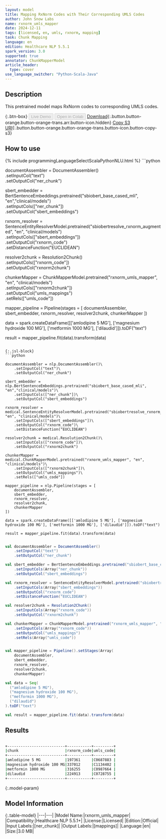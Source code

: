 ```yaml
---
layout: model
title: Mapping RxNorm Codes with Their Corresponding UMLS Codes
author: John Snow Labs
name: rxnorm_umls_mapper
date: 2024-12-11
tags: [licensed, en, umls, rxnorm, mapping]
task: Chunk Mapping
language: en
edition: Healthcare NLP 5.5.1
spark_version: 3.0
supported: true
annotator: ChunkMapperModel
article_header:
  type: cover
use_language_switcher: "Python-Scala-Java"
---
```


## Description

This pretrained model maps RxNorm codes to corresponding UMLS codes.

{:.btn-box}
<button class="button button-orange" disabled>Live Demo</button>
<button class="button button-orange" disabled>Open in Colab</button>
[Download](https://s3.amazonaws.com/auxdata.johnsnowlabs.com/clinical/models/rxnorm_umls_mapper_en_5.5.1_3.0_1733921579821.zip){:.button.button-orange.button-orange-trans.arr.button-icon.hidden}
[Copy S3 URI](s3://auxdata.johnsnowlabs.com/clinical/models/rxnorm_umls_mapper_en_5.5.1_3.0_1733921579821.zip){:.button.button-orange.button-orange-trans.button-icon.button-copy-s3}

## How to use



<div class="tabs-box" markdown="1">
{% include programmingLanguageSelectScalaPythonNLU.html %}
```python

documentAssembler = DocumentAssembler()\
    .setInputCol("text")\
    .setOutputCol("ner_chunk")

sbert_embedder = BertSentenceEmbeddings.pretrained("sbiobert_base_cased_mli", "en","clinical/models")\
    .setInputCols(["ner_chunk"])\
    .setOutputCol("sbert_embeddings")

rxnorm_resolver = SentenceEntityResolverModel.pretrained("sbiobertresolve_rxnorm_augmented", "en", "clinical/models")\
    .setInputCols(["sbert_embeddings"])\
    .setOutputCol("rxnorm_code")\
    .setDistanceFunction("EUCLIDEAN")

resolver2chunk = Resolution2Chunk()\
    .setInputCols(["rxnorm_code"])\
    .setOutputCol("rxnorm2chunk")

chunkerMapper = ChunkMapperModel.pretrained("rxnorm_umls_mapper", "en", "clinical/models")\
    .setInputCols(["rxnorm2chunk"])\
    .setOutputCol("umls_mappings")\
    .setRels(["umls_code"])

mapper_pipeline = Pipeline(stages = [
    documentAssembler,
    sbert_embedder,
    rxnorm_resolver,
    resolver2chunk,
    chunkerMapper
])

data = spark.createDataFrame([['amlodipine 5 MG'], ['magnesium hydroxide 100 MG'], ['metformin 1000 MG'], ['dilaudid']]).toDF("text")

result = mapper_pipeline.fit(data).transform(data)

```

{:.jsl-block}
```python

documentAssembler = nlp.DocumentAssembler()\
    .setInputCol("text")\
    .setOutputCol("ner_chunk")

sbert_embedder = nlp.BertSentenceEmbeddings.pretrained("sbiobert_base_cased_mli", "en","clinical/models")\
    .setInputCols(["ner_chunk"])\
    .setOutputCol("sbert_embeddings")

rxnorm_resolver = medical.SentenceEntityResolverModel.pretrained("sbiobertresolve_rxnorm_augmented", "en", "clinical/models")\
    .setInputCols(["sbert_embeddings"])\
    .setOutputCol("rxnorm_code")\
    .setDistanceFunction("EUCLIDEAN")

resolver2chunk = medical.Resolution2Chunk()\
    .setInputCols(["rxnorm_code"])\
    .setOutputCol("rxnorm2chunk")

chunkerMapper = medical.ChunkMapperModel.pretrained("rxnorm_umls_mapper", "en", "clinical/models")\
    .setInputCols(["rxnorm2chunk"])\
    .setOutputCol("umls_mappings")\
    .setRels(["umls_code"])

mapper_pipeline = nlp.Pipeline(stages = [
    documentAssembler,
    sbert_embedder,
    rxnorm_resolver,
    resolver2chunk,
    chunkerMapper
])

data = spark.createDataFrame([['amlodipine 5 MG'], ['magnesium hydroxide 100 MG'], ['metformin 1000 MG'], ['dilaudid']]).toDF("text")

result = mapper_pipeline.fit(data).transform(data)

```
```scala

val documentAssembler = DocumentAssembler()
    .setInputCol("text")
    .setOutputCol("ner_chunk")

val sbert_embedder = BertSentenceEmbeddings.pretrained("sbiobert_base_cased_mli", "en","clinical/models")
    .setInputCols(Array("ner_chunk"))
    .setOutputCol("sbert_embeddings")

val rxnorm_resolver = SentenceEntityResolverModel.pretrained("sbiobertresolve_rxnorm_augmented", "en", "clinical/models")
    .setInputCols(Array("sbert_embeddings"))
    .setOutputCol("rxnorm_code")
    .setDistanceFunction("EUCLIDEAN")

val resolver2chunk = Resolution2Chunk()
    .setInputCols(Array("rxnorm_code"))
    .setOutputCol("rxnorm2chunk")

val chunkerMapper = ChunkMapperModel.pretrained("rxnorm_umls_mapper", "en", "clinical/models")
    .setInputCols(Array("rxnorm_code"))
    .setOutputCol("umls_mappings")
    .setRels(Array("umls_code"))


val mapper_pipeline = Pipeline().setStages(Array(
    documentAssembler,
    sbert_embedder,
    rxnorm_resolver,
    resolver2chunk,
    chunkerMapper)

val data = Seq(
  ("amlodipine 5 MG"),
  ("magnesium hydroxide 100 MG"),
  ("metformin 1000 MG"),
  ("dilaudid")
).toDF("text")

val result = mapper_pipeline.fit(data).transform(data)

```
</div>

## Results

```bash

+--------------------------+-----------+---------+
|chunk                     |rxnorm_code|umls_code|
+--------------------------+-----------+---------+
|amlodipine 5 MG           |197361     |C0687883 |
|magnesium hydroxide 100 MG|337012     |C1134402 |
|metformin 1000 MG         |316255     |C0987664 |
|dilaudid                  |224913     |C0728755 |
+--------------------------+-----------+---------+

```

{:.model-param}
## Model Information

{:.table-model}
|---|---|
|Model Name:|rxnorm_umls_mapper|
|Compatibility:|Healthcare NLP 5.5.1+|
|License:|Licensed|
|Edition:|Official|
|Input Labels:|[ner_chunk]|
|Output Labels:|[mappings]|
|Language:|en|
|Size:|3.0 MB|